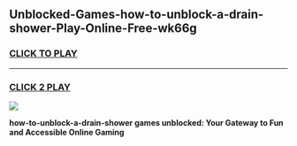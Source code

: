 
## Unblocked-Games-how-to-unblock-a-drain-shower-Play-Online-Free-wk66g
<h3>
<a href="https://premium76.site?title=how-to-unblock-a-drain-shower&ref=26A">CLICK TO PLAY</a></h3>
<hr>

<h3>
<a href="https://premium76.site?title=how-to-unblock-a-drain-shower&ref=26A">CLICK 2 PLAY</a>
  
</h3>

<a href="https://premium76.site?title=how-to-unblock-a-drain-shower&ref=26A"><img src="https://clearcache.store/games.png"></a>


**how-to-unblock-a-drain-shower games unblocked: Your Gateway to Fun and Accessible Online Gaming**
